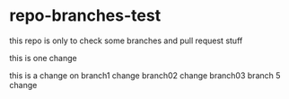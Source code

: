 # repo-branches-test
this repo is only to check some branches and pull request stuff


this is one change


this is a change on branch1
change branch02
change branch03
branch 5 change
